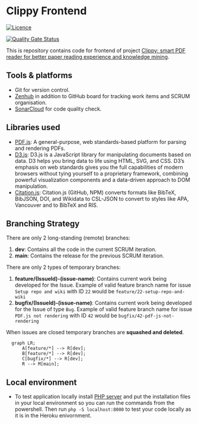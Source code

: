 # Clippy Frontend
[![Licence](https://img.shields.io/github/license/Ileriayo/markdown-badges?style=for-the-badge)](./LICENSE)

[![Quality Gate Status](https://sonarcloud.io/api/project_badges/measure?project=clippydsdone_clippy-frontend&metric=alert_status)](https://sonarcloud.io/summary/new_code?id=clippydsdone_clippy-frontend)

This is repository contains code for frontend of project [Clippy: smart PDF reader for better paper reading experience and knowledge mining](https://conf.researchr.org/track/icse-2023/icse-2023-score-2023#clippy:-smart-pdf-reader-for-better-paper-reading-experience-and-knowledge-mining). 

## Tools & platforms

- Git for version control.
- [Zenhub](https://app.zenhub.com/workspaces/clippy-63600767a63c240a624ccea7/board) in addition to GitHub board for tracking work items and SCRUM organisation.
- [SonarCloud](https://sonarcloud.io/project/overview?id=clippydsdone_clippy-frontend) for code quality check.

## Libraries used

- [PDF.js](https://mozilla.github.io/pdf.js/): A general-purpose, web standards-based platform for parsing and rendering PDFs.
- [D3.js](https://d3js.org): D3.js is a JavaScript library for manipulating documents based on data. D3 helps you bring data to life using HTML, SVG, and CSS. D3’s emphasis on web standards gives you the full capabilities of modern browsers without tying yourself to a proprietary framework, combining powerful visualization components and a data-driven approach to DOM manipulation.
- [Citation.js](https://citation.js.org): Citation.js (GitHub, NPM) converts formats like BibTeX, BibJSON, DOI, and Wikidata to CSL-JSON to convert to styles like APA, Vancouver and to BibTeX and RIS.

## Branching Strategy

There are only 2 long-standing (remote) branches:

1. **dev**: Contains all the code in the current SCRUM iteration.
2. **main**: Contains the release for the previous SCRUM iteration.

There are only 2 types of temporary branches:

1. **feature/(IssueId)-(issue-name)**: Contains current work being developed for the Issue. Example of valid feature branch name for issue `Setup repo and wiki` with ID `22` would be `feature/22-setup-repo-and-wiki`
2. **bugfix/(IssueId)-(issue-name)**: Contains current work being developed for the Issue of type `Bug`. Example of valid feature branch name for issue `PDF.js not rendering` with ID `42` would be `bugfix/42-pdf-js-not-rendering`

When issues are closed temporary branches are **squashed and deleted**.

```mermaid
  graph LR;
      A[feature/*] --> R[dev];
      B[feature/*] --> R[dev];
      C[bugfix/*] --> R[dev];
      R --> M[main];
```

## Local environment
- To test application locally install [PHP server](https://windows.php.net/download#php-8.1) and put the installation files in your local environment so you can run the commands from the powershell. Then run `php -S localhost:8000` to test your code locally as it is in the Heroku enivornment. 
